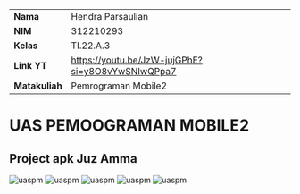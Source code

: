 |  | |
| ----------- | ----------- |
| <b> Nama     | Hendra Parsaulian       |
| <b> NIM     | 312210293       |
| <b> Kelas   | TI.22.A.3        |
| <b> Link YT | https://youtu.be/JzW-jujGPhE?si=y8O8vYwSNIwQPpa7  |
| <b> Matakuliah   | Pemrograman Mobile2       |
# UAS PEMOOGRAMAN MOBILE2
## Project apk Juz Amma
![uaspm](../uaspm/img/1.jpeg)
![uaspm](../uaspm/img/2.jpeg)
![uaspm](../uaspm/img/3.jpeg)
![uaspm](../uaspm/img/4.jpeg)
![uaspm](../uaspm/img/5.jpeg)